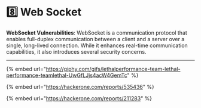 # 8️⃣ Web Socket

**WebSocket Vulnerabilities**: WebSocket is a communication protocol that enables full-duplex communication between a client and a server over a single, long-lived connection. While it enhances real-time communication capabilities, it also introduces several security concerns.

***

{% embed url="https://giphy.com/gifs/lethalperformance-team-lethal-performance-teamlethal-UwGfLJjs4acW4GemTc" %}

{% embed url="https://hackerone.com/reports/535436" %}

{% embed url="https://hackerone.com/reports/211283" %}
